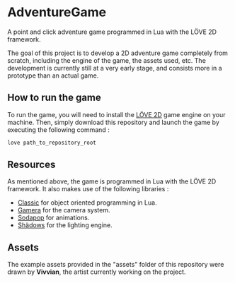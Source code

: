 # AdventureGame
A point and click adventure game programmed in Lua with the LÖVE 2D framework.

The goal of this project is to develop a 2D adventure game completely from scratch, including the engine of the game, the
assets used, etc. The development is currently still at a very early stage, and consists more in a prototype than an actual 
game.

## How to run the game

To run the game, you will need to install the [LÖVE 2D](https://love2d.org/) game engine on your machine. Then, simply download this repository
and launch the game by executing the following command : 

```bash
love path_to_repository_root
```

## Resources

As mentioned above, the game is programmed in Lua with the LÖVE 2D framework. It also makes use of the following libraries :
- [Classic](https://github.com/rxi/classic/) for object oriented programming in Lua.
- [Gamera](https://github.com/kikito/gamera) for the camera system.
- [Sodapop](https://github.com/tesselode/sodapop) for animations.
- [Shädows](https://github.com/matiasah/shadows) for the lighting engine.

## Assets

The example assets provided in the "assets" folder of this repository were drawn by **Vivvian**, the artist currently working
on the project.
